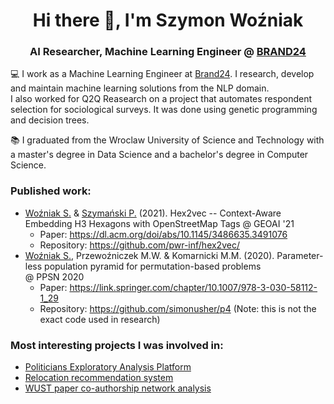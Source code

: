 <h1 align="center">Hi there 👋, I'm Szymon Woźniak </h1>
<h3 align="center">AI Researcher, Machine Learning Engineer @ <a href="https://brand24.com/">BRAND24</a></h3>


:computer: I work as a Machine Learning Engineer at [Brand24](https://brand24.com/). I research, develop and maintain machine learning solutions from the NLP domain.  
I also worked for Q2Q Reasearch on a project that automates respondent selection for sociological surveys. It was done using genetic programming and decision trees.

:books: I graduated from the Wroclaw University of Science and Technology with a master's degree in Data Science and a bachelor's degree in Computer Science.


### Published work:
- [Woźniak S.](https://github.com/simonusher) & [Szymański P.](https://github.com/niedakh) (2021). Hex2vec -- Context-Aware Embedding H3 Hexagons with OpenStreetMap Tags @ GEOAI '21
    - Paper: https://dl.acm.org/doi/abs/10.1145/3486635.3491076
    - Repository: https://github.com/pwr-inf/hex2vec/
- [Woźniak S.](https://github.com/simonusher), Przewoźniczek M.W. & Komarnicki M.M. (2020). Parameter-less population pyramid for permutation-based problems  
@ PPSN 2020
    - Paper: https://link.springer.com/chapter/10.1007/978-3-030-58112-1_29
    - Repository: https://github.com/simonusher/p4 (Note: this is not the exact code used in research)

### Most interesting projects I was involved in:
- [Politicians Exploratory Analysis Platform](https://github.com/EmbeddML/peap-backend)
- [Relocation recommendation system](https://github.com/EmbeddML/relocation-recommendation)
- [WUST paper co-authorship network analysis](https://frugile.github.io/onos-pwr/coautorship/)
